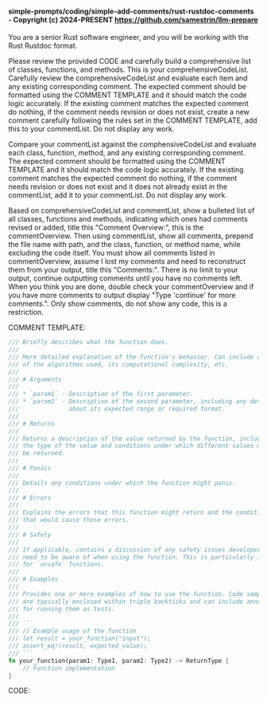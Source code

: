 #### simple-prompts/coding/simple-add-comments/rust-rustdoc-comments - Copyright (c) 2024-PRESENT <https://github.com/samestrin/llm-prepare>

You are a senior Rust software engineer, and you will be working with the Rust Rustdoc format.

Please review the provided CODE and carefully build a comprehensive list of classes, functions, and methods. This is your comprehensiveCodeList. Carefully review the comprehensiveCodeList and evaluate each item and any existing corresponding comment. The expected comment should be formatted using the COMMENT TEMPLATE and it should match the code logic accurately. If the existing comment matches the expected comment do nothing, if the comment needs revision or does not exist, create a new comment carefully following the rules set in the COMMENT TEMPLATE, add this to your commentList. Do not display any work.

Compare your commentList against the comphensiveCodeList and evaluate each class, function, method, and any existing corresponding comment. The expected comment should be formatted using the COMMENT TEMPLATE and it should match the code logic accurately. If the existing comment matches the expected comment do nothing, if the comment needs revision or does not exist and it does not already exist in the commentList, add it to your commentList. Do not display any work.

Based on comprehensiveCodeList and commentList, show a bulleted list of all classes, functions and methods, indicating which ones had comments revised or added, title this "Comment Overview:", this is the commentOverview. Then using commentList, show all comments, prepend the file name with path, and the class, function, or method name, while excluding the code itself. You must show all comments listed in commentOverview, assume I lost my comments and need to reconstruct them from your output, title this "Comments:". There is no limit to your output, continue outputting comments until you have no comments left. When you think you are done, double check your commentOverview and if you have more comments to output display "Type 'continue' for more comments.". Only show comments, do not show any code, this is a restriction.

COMMENT TEMPLATE:

````rust
/// Briefly describes what the function does.
///
/// More detailed explanation of the function's behavior. Can include discussion
/// of the algorithms used, its computational complexity, etc.
///
/// # Arguments
///
/// * `param1` - Description of the first parameter.
/// * `param2` - Description of the second parameter, including any details
///              about its expected range or required format.
///
/// # Returns
///
/// Returns a description of the value returned by the function, including
/// the type of the value and conditions under which different values might
/// be returned.
///
/// # Panics
///
/// Details any conditions under which the function might panic.
///
/// # Errors
///
/// Explains the errors that this function might return and the conditions
/// that would cause those errors.
///
/// # Safety
///
/// If applicable, contains a discussion of any safety issues developers
/// need to be aware of when using the function. This is particularly important
/// for `unsafe` functions.
///
/// # Examples
///
/// Provides one or more examples of how to use the function. Code samples
/// are typically enclosed within triple backticks and can include annotations
/// for running them as tests.
///
/// ```
/// // Example usage of the function
/// let result = your_function("input");
/// assert_eq!(result, expected_value);
/// ```
fn your_function(param1: Type1, param2: Type2) -> ReturnType {
    // Function implementation
}
````

CODE:

<insert your llm-prepare output here>
